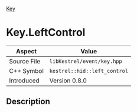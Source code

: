 [Key](index.md)
# Key.LeftControl
| Aspect | Value |
| --- | --- |
| Source File | `libKestrel/event/key.hpp` |
| C++ Symbol | `kestrel::hid::left_control` |
| Introduced | Version 0.8.0 |
## Description
